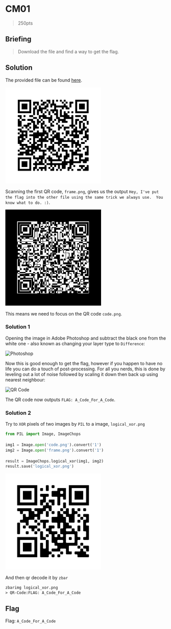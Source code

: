 # CM01
> 250pts

## Briefing
> Download the file and find a way to get the flag.

## Solution
The provided file can be found [here](cm01.zip).

![frame.png](frame.png)

Scanning the first QR code, `frame.png`, gives us the output `Hey, I've put the flag into the other file using the same trick we always use.  You know what to do. :)`.

![code.png](code.png)

This means we need to focus on the QR code `code.png`.

### Solution 1

Opening the image in Adobe Photoshop and subtract the black one from the white one - also known as changing your layer type to `Difference`:

![Photoshop](Difference.png)

Now this is good enough to get the flag, however if you happen to have no life you can do a touch of post-processing. For all you nerds, this is done by leveling out a lot of noise followed by scaling it down then back up using nearest neighbour:

![QR Code](CleanQR.png)

The QR code now outputs `FLAG: A_Code_For_A_Code`.

### Solution 2

Try to `XOR` pixels of two images by `PIL` to a image, `logical_xor.png`

```python
from PIL import Image, ImageChops

img1 = Image.open('code.png').convert('1')
img2 = Image.open('frame.png').convert('1')

result = ImageChops.logical_xor(img1, img2)
result.save('logical_xor.png')
```

![logical_xor.png](logical_xor.png)

And then qr decode it by `zbar`

```
zbarimg logical_xor.png
> QR-Code:FLAG: A_Code_For_A_Code
```

## Flag
Flag: `A_Code_For_A_Code`
